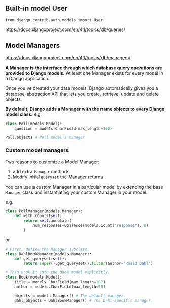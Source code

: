 

## Built-in model User


`from django.contrib.auth.models import User`

https://docs.djangoproject.com/en/4.1/topics/db/queries/


## Model Managers

https://docs.djangoproject.com/en/4.1/topics/db/managers/

**A Manager is the interface through which database query operations are provided to Django models.** At least one Manager exists for every model in a Django application.

Once you’ve created your data models, Django automatically gives you a database-abstraction API that lets you create, retrieve, update and delete objects.

**By default, Django adds a Manager with the name objects to every Django model class**.
e.g.
```py
class Poll(models.Model):
    question = models.CharField(max_length=100)

Poll.objects # Poll model's manager
```

### Custom model managers

Two reasons to customize a Model Manager:
1. add extra `Manager` methods
2. Modify initial `queryset` the Manager returns


You can use a custom Manager in a particular model by extending the base `Manager` class and instantiating your custom Manager in your model.

e.g.
```py
class PollManager(models.Manager):
    def with_counts(self):
        return self.annotate(
            num_responses=Coalesce(models.Count("response"), 0)
        )
```
or
```py
# First, define the Manager subclass.
class DahlBookManager(models.Manager):
    def get_queryset(self):
        return super().get_queryset().filter(author='Roald Dahl')

# Then hook it into the Book model explicitly.
class Book(models.Model):
    title = models.CharField(max_length=100)
    author = models.CharField(max_length=50)

    objects = models.Manager() # The default manager.
    dahl_objects = DahlBookManager() # The Dahl-specific manager.
```

